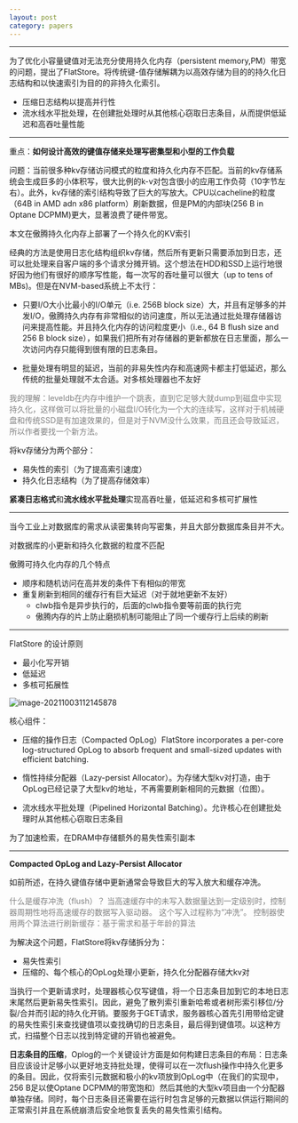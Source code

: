 ```yaml
---
layout: post 
category: papers 
---
```

---
为了优化小容量键值对无法充分使用持久化内存（persistent memory,PM）带宽的问题，提出了FlatStore。将传统键-值存储解耦为以高效存储为目的的持久化日志结构和以快速索引为目的的非持久化索引。

- 压缩日志结构以提高并行性
- 流水线水平批处理，在创建批处理时从其他核心窃取日志条目，从而提供低延迟和高吞吐量性能

---

重点：**如何设计高效的键值存储来处理写密集型和小型的工作负载**

问题：当前很多种kv存储访问模式的粒度和持久化内存不匹配。当前的kv存储系统会生成巨多的小体积写，很大比例的k-v对包含很小的应用工作负荷（10字节左右）。此外，kv存储的索引结构导致了巨大的写放大。CPU以cacheline的粒度（64B in AMD adn x86 platform）刷新数据，但是PM的内部块(256 B in Optane DCPMM)更大，显著浪费了硬件带宽。

本文在傲腾持久化内存上部署了一个持久化的KV索引

经典的方法是使用日志化结构组织kv存储，然后所有更新只需要添加到日志，还可以批处理来自客户端的多个请求分摊开销。这个想法在HDD和SSD上运行地很好因为他们有很好的顺序写性能，每一次写的吞吐量可以很大（up to tens of MBs)。但是在NVM-based系统上不太行：

- 只要I/O大小比最小的I/O单元（i.e. 256B block size）大，并且有足够多的并发I/O，傲腾持久内存有非常相似的访问速度，所以无法通过批处理存储器访问来提高性能。并且持久化内存的访问粒度更小（i.e., 64 B flush size and 256 B block size），如果我们把所有对存储器的更新都放在日志里面，那么一次访问内存只能得到很有限的日志条目。

- 批量处理有明显的延迟，当前的非易失性内存和高速网卡都主打低延迟，那么传统的批量处理就不太合适。对多核处理器也不友好

<font color="grey">我的理解：leveldb在内存中维护一个跳表，直到它足够大就dump到磁盘中实现持久化，这样做可以将批量的小磁盘I/O转化为一个大的连续写，这样对于机械硬盘和传统SSD是有加速效果的，但是对于NVM没什么效果，而且还会导致延迟，所以作者要找一个新方法。</font>

将kv存储分为两个部分：

- 易失性的索引（为了提高索引速度）
- 持久化日志结构（为了提高存储效率）

**紧凑日志格式**和**流水线水平批处理**实现高吞吐量，低延迟和多核可扩展性

---

当今工业上对数据库的需求从读密集转向写密集，并且大部分数据库条目并不大。

对数据库的小更新和持久化数据的粒度不匹配

傲腾可持久化内存的几个特点

- 顺序和随机访问在高并发的条件下有相似的带宽
- 重复刷新到相同的缓存行有巨大延迟（对于就地更新不友好）
  - clwb指令是异步执行的，后面的clwb指令要等前面的执行完
  - 傲腾内存的片上防止磨损机制可能阻止了同一个缓存行上后续的刷新

---

FlatStore 的设计原则

- 最小化写开销
- 低延迟
- 多核可拓展性

![image-20211003112145878](../../www/assets/pic/image-20211003112145878.png)

核心组件：

- 压缩的操作日志（Compacted OpLog）FlatStore incorporates a per-core log-structured OpLog to absorb frequent and small-sized updates with efficient batching.

- 惰性持续分配器（Lazy-persist Allocator）。为存储大型kv对打造，由于OpLog已经记录了大型kv的地址，不再需要刷新相同的元数据（位图）。

- 流水线水平批处理（Pipelined Horizontal Batching）。允许核心在创建批处理时从其他核心窃取日志条目

为了加速检索，在DRAM中存储额外的易失性索引副本

---

**Compacted OpLog and Lazy-Persist Allocator**

如前所述，在持久键值存储中更新通常会导致巨大的写入放大和缓存冲洗。

<font color="grey">什么是缓存冲洗（flush）？ 当高速缓存中的未写入数据量达到一定级别时，控制器周期性地将高速缓存的数据写入驱动器。 这个写入过程称为“冲洗”。 控制器使用两个算法进行刷新缓存：基于需求和基于年龄的算法</font>

为解决这个问题，FlatStore将kv存储拆分为：

- 易失性索引
- 压缩的、每个核心的OpLog处理小更新，持久化分配器存储大kv对

当执行一个更新请求时，处理器核心仅写键值，将一个日志条目加到它的本地日志末尾然后更新易失性索引。因此，避免了散列索引重新哈希或者树形索引移位/分裂/合并而引起的持久化开销。要服务于GET请求，服务器核心首先引用带给定键的易失性索引来查找键值项以查找确切的日志条目，最后得到键值项。以这种方式，扫描整个日志以找到特定键的开销也被避免。

**日志条目的压缩**，Oplog的一个关键设计方面是如何构建日志条目的布局：日志条目应该设计足够小以更好地支持批处理，使得可以在一次flush操作中持久化更多的条目。因此，仅将索引元数据和极小的kv项放到OpLog中（在我们的实现中，256 B足以使Optane DCPMM的带宽饱和）然后其他的大型kv项目由一个分配器单独存储。同时，每个日志条目还需要在运行时包含足够的元数据以供运行期间的正常索引并且在系统崩溃后安全地恢复丢失的易失性索引结构。

